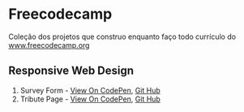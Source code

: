 # Freecodecamp
Coleção dos projetos que construo enquanto faço todo currículo do www.freecodecamp.org

## Responsive Web Design
   1. Survey Form - [View On CodePen](https://codepen.io/AmaralVinicius/full/RweeZJE), [Git Hub](https://github.com/AmaralVinicius/freecodecamp/tree/main/Responsive-Web-Design/Survey-Form)
   2. Tribute Page - [View On CodePen](https://codepen.io/AmaralVinicius/full/XWymoby), [Git Hub](https://github.com/AmaralVinicius/freecodecamp/tree/main/Responsive-Web-Design/Tribute-Page)

